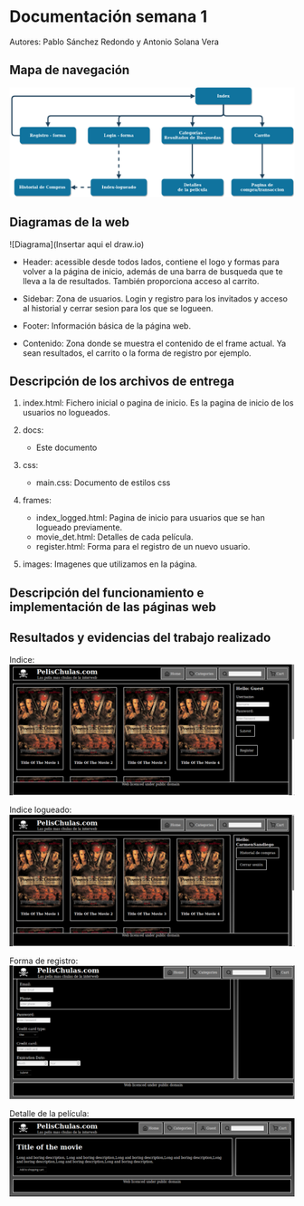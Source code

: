 # Documentación semana 1

Autores: Pablo Sánchez Redondo y Antonio Solana Vera

## Mapa de navegación

![Mapa de navegacion](Web_Diagram.png)

## Diagramas de la web

![Diagrama](Insertar aqui el draw.io)

* Header: acessible desde todos lados, contiene el logo y formas para volver a la página de inicio, además de una barra de busqueda que te lleva a la de resultados. También proporciona acceso al carrito.

* Sidebar: Zona de usuarios. Login y registro para los invitados y acceso al historial y cerrar sesion para los que se logueen.

* Footer: Información básica de la página web.

* Contenido: Zona donde se muestra el contenido de el frame actual. Ya sean resultados, el carrito o la forma de registro por ejemplo.

## Descripción de los archivos de entrega

1. index.html: Fichero inicial o pagina de inicio. Es la pagina de inicio de los usuarios no logueados.

1. docs:
   
   * Este documento

1. css:
   
    * main.css: Documento de estilos css

1. frames:

   * index_logged.html: Pagina de inicio para usuarios que se han logueado previamente.
   * movie_det.html: Detalles de cada película.
   * register.html: Forma para el registro de un nuevo usuario.

1. images: Imagenes que utilizamos en la página.

## Descripción del funcionamiento e implementación de las páginas web



## Resultados y evidencias del trabajo realizado

Indice:
![index](indexpic.png)

Indice logueado:
![index_logged](loggedpic.png)

Forma de registro:
![register](registerpic.png)

Detalle de la película:
![movie_det](moviedetpic.png)